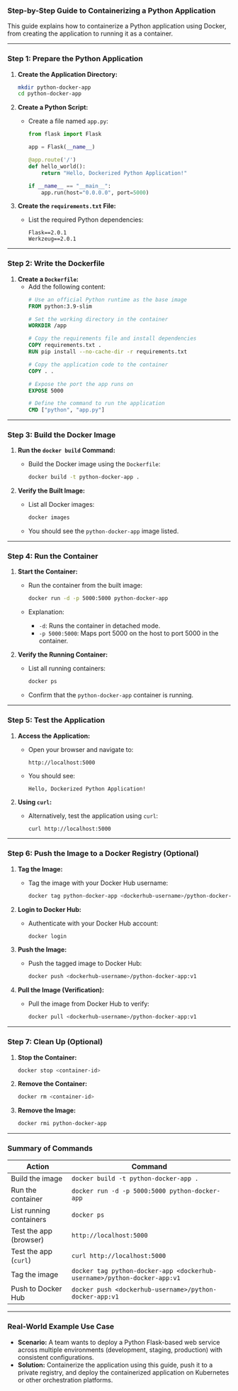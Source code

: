 ### **Step-by-Step Guide to Containerizing a Python Application**

This guide explains how to containerize a Python application using Docker, from creating the application to running it as a container.

---

### **Step 1: Prepare the Python Application**

1. **Create the Application Directory:**
   ```bash
   mkdir python-docker-app
   cd python-docker-app
   ```

2. **Create a Python Script:**
   - Create a file named `app.py`:
     ```python
     from flask import Flask

     app = Flask(__name__)

     @app.route('/')
     def hello_world():
         return "Hello, Dockerized Python Application!"

     if __name__ == "__main__":
         app.run(host="0.0.0.0", port=5000)
     ```

3. **Create the `requirements.txt` File:**
   - List the required Python dependencies:
     ```
     Flask==2.0.1
     Werkzeug==2.0.1 
     ```

---

### **Step 2: Write the Dockerfile**

1. **Create a `Dockerfile`:**
   - Add the following content:
     ```Dockerfile
     # Use an official Python runtime as the base image
     FROM python:3.9-slim

     # Set the working directory in the container
     WORKDIR /app

     # Copy the requirements file and install dependencies
     COPY requirements.txt .
     RUN pip install --no-cache-dir -r requirements.txt

     # Copy the application code to the container
     COPY . .

     # Expose the port the app runs on
     EXPOSE 5000

     # Define the command to run the application
     CMD ["python", "app.py"]
     ```

---

### **Step 3: Build the Docker Image**

1. **Run the `docker build` Command:**
   - Build the Docker image using the `Dockerfile`:
     ```bash
     docker build -t python-docker-app .
     ```

2. **Verify the Built Image:**
   - List all Docker images:
     ```bash
     docker images
     ```
   - You should see the `python-docker-app` image listed.

---

### **Step 4: Run the Container**

1. **Start the Container:**
   - Run the container from the built image:
     ```bash
     docker run -d -p 5000:5000 python-docker-app
     ```

   - Explanation:
     - `-d`: Runs the container in detached mode.
     - `-p 5000:5000`: Maps port 5000 on the host to port 5000 in the container.

2. **Verify the Running Container:**
   - List all running containers:
     ```bash
     docker ps
     ```
   - Confirm that the `python-docker-app` container is running.

---

### **Step 5: Test the Application**

1. **Access the Application:**
   - Open your browser and navigate to:
     ```
     http://localhost:5000
     ```

   - You should see:
     ```
     Hello, Dockerized Python Application!
     ```

2. **Using `curl`:**
   - Alternatively, test the application using `curl`:
     ```bash
     curl http://localhost:5000
     ```

---

### **Step 6: Push the Image to a Docker Registry (Optional)**

1. **Tag the Image:**
   - Tag the image with your Docker Hub username:
     ```bash
     docker tag python-docker-app <dockerhub-username>/python-docker-app:v1
     ```

2. **Login to Docker Hub:**
   - Authenticate with your Docker Hub account:
     ```bash
     docker login
     ```

3. **Push the Image:**
   - Push the tagged image to Docker Hub:
     ```bash
     docker push <dockerhub-username>/python-docker-app:v1
     ```

4. **Pull the Image (Verification):**
   - Pull the image from Docker Hub to verify:
     ```bash
     docker pull <dockerhub-username>/python-docker-app:v1
     ```

---

### **Step 7: Clean Up (Optional)**

1. **Stop the Container:**
   ```bash
   docker stop <container-id>
   ```

2. **Remove the Container:**
   ```bash
   docker rm <container-id>
   ```

3. **Remove the Image:**
   ```bash
   docker rmi python-docker-app
   ```

---

### **Summary of Commands**

| **Action**                  | **Command**                                     |
|-----------------------------|------------------------------------------------|
| Build the image             | `docker build -t python-docker-app .`          |
| Run the container           | `docker run -d -p 5000:5000 python-docker-app` |
| List running containers     | `docker ps`                                    |
| Test the app (browser)      | `http://localhost:5000`                        |
| Test the app (`curl`)       | `curl http://localhost:5000`                   |
| Tag the image               | `docker tag python-docker-app <dockerhub-username>/python-docker-app:v1` |
| Push to Docker Hub          | `docker push <dockerhub-username>/python-docker-app:v1` |

---

### **Real-World Example Use Case**
- **Scenario:** A team wants to deploy a Python Flask-based web service across multiple environments (development, staging, production) with consistent configurations.
- **Solution:** Containerize the application using this guide, push it to a private registry, and deploy the containerized application on Kubernetes or other orchestration platforms.
